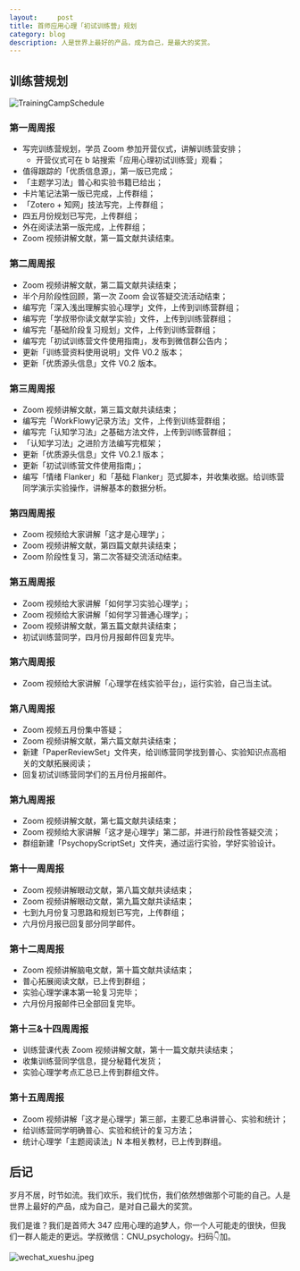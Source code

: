```yaml
---
layout:     post
title: 首师应用心理「初试训练营」规划
category: blog
description: 人是世界上最好的产品，成为自己，是最大的奖赏。
---
```


## 训练营规划

![TrainingCampSchedule](https://cnu347-1257355643.cos.ap-beijing.myqcloud.com/CNU347/TrainingCampSchedule.png)

### 第一周周报
- 写完训练营规划，学员 Zoom 参加开营仪式，讲解训练营安排；
    - 开营仪式可在 b 站搜索「应用心理初试训练营」观看；
- 值得跟踪的「优质信息源」，第一版已完成；
- 「主题学习法」普心和实验书籍已给出；
- 卡片笔记法第一版已完成，上传群组；
- 「Zotero + 知网」技法写完，上传群组；
- 四五月份规划已写完，上传群组；
- 外在阅读法第一版完成，上传群组；
- Zoom 视频讲解文献，第一篇文献共读结束。

### 第二周周报
- Zoom 视频讲解文献，第二篇文献共读结束；
- 半个月阶段性回顾，第一次 Zoom 会议答疑交流活动结束；
- 编写完「深入浅出理解实验心理学」文件，上传到训练营群组；
- 编写完「学叔带你读文献学实验」文件，上传到训练营群组；
- 编写完「基础阶段复习规划」文件，上传到训练营群组；
- 编写完「初试训练营文件使用指南」，发布到微信群公告内；
- 更新「训练营资料使用说明」文件 V0.2 版本；
- 更新「优质源头信息」文件 V0.2 版本。

### 第三周周报
- Zoom 视频讲解文献，第三篇文献共读结束；
- 编写完「WorkFlowy记录方法」文件，上传到训练营群组；
- 编写完「认知学习法」之基础方法文件，上传到训练营群组；
- 「认知学习法」之进阶方法编写完框架；
- 更新「优质源头信息」文件 V0.2.1 版本；
- 更新「初试训练营文件使用指南」；
- 编写「情绪 Flanker」和「基础 Flanker」范式脚本，并收集收据。给训练营同学演示实验操作，讲解基本的数据分析。

### 第四周周报
- Zoom 视频给大家讲解「这才是心理学」；
- Zoom 视频讲解文献，第四篇文献共读结束；
- Zoom 阶段性复习，第二次答疑交流活动结束。

### 第五周周报
- Zoom 视频给大家讲解「如何学习实验心理学」；
- Zoom 视频给大家讲解「如何学习普通心理学」；
- Zoom 视频讲解文献，第五篇文献共读结束；
- 初试训练营同学，四月份月报邮件回复完毕。

### 第六周周报
- Zoom 视频给大家讲解「心理学在线实验平台」，运行实验，自己当主试。

### 第八周周报
- Zoom 视频五月份集中答疑；
- Zoom 视频讲解文献，第六篇文献共读结束；
- 新建「PaperReviewSet」文件夹，给训练营同学找到普心、实验知识点高相关的文献拓展阅读；
- 回复初试训练营同学们的五月份月报邮件。

### 第九周周报
- Zoom 视频讲解文献，第七篇文献共读结束；
- Zoom 视频给大家讲解「这才是心理学」第二部，并进行阶段性答疑交流；
- 群组新建「PsychopyScriptSet」文件夹，通过运行实验，学好实验设计。

### 第十一周周报
- Zoom 视频讲解眼动文献，第八篇文献共读结束；
- Zoom 视频讲解眼动文献，第九篇文献共读结束；
- 七到九月份复习思路和规划已写完，上传群组；
- 六月份月报已回复部分同学邮件。

### 第十二周周报
- Zoom 视频讲解脑电文献，第十篇文献共读结束；
- 普心拓展阅读文献，已上传到群组；
- 实验心理学课本第一轮复习完毕；
- 六月份月报邮件已全部回复完毕。

### 第十三&十四周周报
- 训练营课代表 Zoom 视频讲解文献，第十一篇文献共读结束；
- 收集训练营同学信息，提分秘籍代发货；
- 实验心理学考点汇总已上传到群组文件。

### 第十五周周报
- Zoom 视频讲解「这才是心理学」第三部，主要汇总串讲普心、实验和统计；
- 给训练营同学明确普心、实验和统计的复习方法；
- 统计心理学「主题阅读法」N 本相关教材，已上传到群组。

## 后记

岁月不居，时节如流。我们欢乐，我们忧伤，我们依然想做那个可能的自己。人是世界上最好的产品，成为自己，是对自己最大的奖赏。

我们是谁？我们是首师大 347 应用心理的追梦人，你一个人可能走的很快，但我们一群人能走的更远。学叔微信：CNU_psychology。扫码👇加。

![wechat_xueshu.jpeg](https://cnu347-1257355643.cos.ap-beijing.myqcloud.com/CNU347/WechatIMG125.jpeg)

